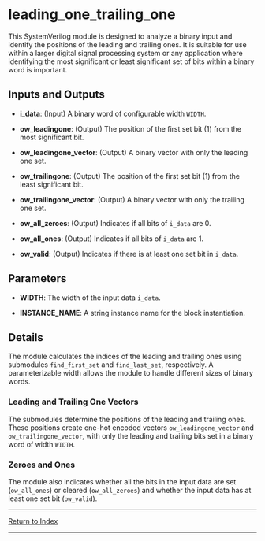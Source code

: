 # leading_one_trailing_one

This SystemVerilog module is designed to analyze a binary input and identify the positions of the leading and trailing ones. It is suitable for use within a larger digital signal processing system or any application where identifying the most significant or least significant set of bits within a binary word is important.

## Inputs and Outputs

- **i_data**: (Input) A binary word of configurable width `WIDTH`.

- **ow_leadingone**: (Output) The position of the first set bit (1) from the most significant bit.

- **ow_leadingone_vector**: (Output) A binary vector with only the leading one set.

- **ow_trailingone**: (Output) The position of the first set bit (1) from the least significant bit.

- **ow_trailingone_vector**: (Output) A binary vector with only the trailing one set.

- **ow_all_zeroes**: (Output) Indicates if all bits of `i_data` are 0.

- **ow_all_ones**: (Output) Indicates if all bits of `i_data` are 1.

- **ow_valid**: (Output) Indicates if there is at least one set bit in `i_data`.

## Parameters

- **WIDTH**: The width of the input data `i_data`.

- **INSTANCE_NAME**: A string instance name for the block instantiation.

## Details

The module calculates the indices of the leading and trailing ones using submodules `find_first_set` and `find_last_set`, respectively. A parameterizable width allows the module to handle different sizes of binary words.

### Leading and Trailing One Vectors

The submodules determine the positions of the leading and trailing ones. These positions create one-hot encoded vectors `ow_leadingone_vector` and `ow_trailingone_vector`, with only the leading and trailing bits set in a binary word of width `WIDTH`.

### Zeroes and Ones

The module also indicates whether all the bits in the input data are set (`ow_all_ones`) or cleared (`ow_all_zeroes`) and whether the input data has at least one set bit (`ow_valid`).

---

[Return to Index](index.md)

---
